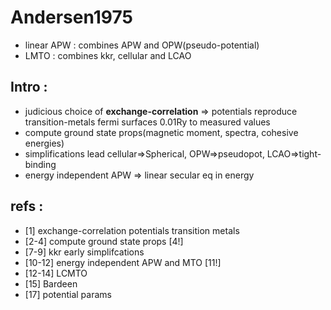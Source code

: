 # Andersen1975

- linear APW : combines APW and OPW(pseudo-potential)
- LMTO : combines kkr, cellular and LCAO

## Intro :
- judicious choice of **exchange-correlation** => potentials reproduce transition-metals fermi surfaces 0.01Ry to measured values
- compute ground state props(magnetic moment, spectra, cohesive energies)
- simplifications lead cellular=>Spherical, OPW=>pseudopot, LCAO=>tight-binding
- energy independent APW => linear secular eq in energy

## refs :
- [1] exchange-correlation potentials transition metals
- [2-4] compute ground state props [4!]
- [7-9] kkr early simplifcations
- [10-12] energy independent APW and MTO [11!]
- [12-14] LCMTO
- [15] Bardeen
- [17] potential params
